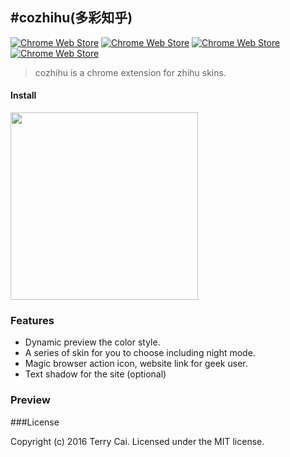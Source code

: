#cozhihu(多彩知乎)
---


[![Chrome Web Store][version-image]][package-url] [![Chrome Web Store][rating-image]][package-url] [![Chrome Web Store][rating-count-image]][package-url] [![Chrome Web Store][download-image]][package-url]

> cozhihu is a chrome extension for zhihu skins.

#### Install
[<img width="300px" src="http://ww3.sinaimg.cn/large/5fd37818jw1eq7bx4bc4ej20c0038mx9.jpg">](https://chrome.google.com/webstore/detail/oaoadbdcnpjngbdopghepdhlmlbdkgpb)

### Features

- Dynamic preview the color style.
- A series of skin for you to choose including night mode.
- Magic browser action icon, website link for geek user.
- Text shadow for the site (optional)




### Preview



###License

Copyright (c) 2016 Terry Cai. Licensed under the MIT license.



[rating-count-image]: https://img.shields.io/chrome-web-store/rating-count/oaoadbdcnpjngbdopghepdhlmlbdkgpb.svg?maxAge=2592000&style=flat-square
[rating-image]: https://img.shields.io/chrome-web-store/rating/oaoadbdcnpjngbdopghepdhlmlbdkgpb.svg?maxAge=2592000&style=flat-square
[download-image]: https://img.shields.io/chrome-web-store/d/oaoadbdcnpjngbdopghepdhlmlbdkgpb.svg?maxAge=2592000&style=flat-square
[version-image]: https://img.shields.io/chrome-web-store/v/oaoadbdcnpjngbdopghepdhlmlbdkgpb.svg?maxAge=2592000&style=flat-square
[package-url]: https://chrome.google.com/webstore/detail/oaoadbdcnpjngbdopghepdhlmlbdkgpb